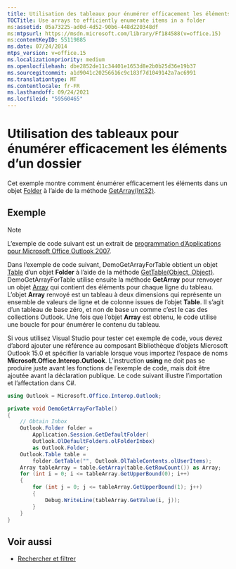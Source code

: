 ```yaml
---
title: Utilisation des tableaux pour énumérer efficacement les éléments d’un dossier
TOCTitle: Use arrays to efficiently enumerate items in a folder
ms:assetid: 05a73225-ad0d-4d52-90b6-448d220348df
ms:mtpsurl: https://msdn.microsoft.com/library/Ff184588(v=office.15)
ms:contentKeyID: 55119885
ms.date: 07/24/2014
mtps_version: v=office.15
ms.localizationpriority: medium
ms.openlocfilehash: dbe2852de11c34401e1653d8e2b0b25d36e19b37
ms.sourcegitcommit: a1d9041c20256616c9c183f7d1049142a7ac6991
ms.translationtype: MT
ms.contentlocale: fr-FR
ms.lasthandoff: 09/24/2021
ms.locfileid: "59560465"
---
```

# <a name="use-arrays-to-efficiently-enumerate-items-in-a-folder"></a>Utilisation des tableaux pour énumérer efficacement les éléments d’un dossier

Cet exemple montre comment énumérer efficacement les éléments dans un objet [Folder](https://msdn.microsoft.com/library/bb645774\(v=office.15\)) à l’aide de la méthode [GetArray(Int32)](https://msdn.microsoft.com/library/bb608928\(v=office.15\)).

## <a name="example"></a>Exemple

> [!NOTE] 
> L’exemple de code suivant est un extrait de [programmation d’Applications pour Microsoft Office Outlook 2007](https://www.amazon.com/gp/product/0735622493?ie=UTF8&tag=msmsdn-20&linkCode=as2&camp=1789&creative=9325&creativeASIN=0735622493).

Dans l’exemple de code suivant, DemoGetArrayForTable obtient un objet [Table](https://msdn.microsoft.com/library/bb652856\(v=office.15\)) d’un objet **Folder** à l’aide de la méthode [GetTable(Object, Object)](https://msdn.microsoft.com/library/bb612592\(v=office.15\)). DemoGetArrayForTable utilise ensuite la méthode **GetArray** pour renvoyer un objet [Array](https://msdn.microsoft.com/library/system.array.aspx) qui contient des éléments pour chaque ligne du tableau. L’objet **Array** renvoyé est un tableau à deux dimensions qui représente un ensemble de valeurs de ligne et de colonne issues de l’objet **Table**. Il s’agit d’un tableau de base zéro, et non de base un comme c’est le cas des collections Outlook. Une fois que l’objet **Array** est obtenu, le code utilise une boucle for pour énumérer le contenu du tableau.

Si vous utilisez Visual Studio pour tester cet exemple de code, vous devez d’abord ajouter une référence au composant Bibliothèque d’objets Microsoft Outlook 15.0 et spécifier la variable lorsque vous importez l’espace de noms **Microsoft.Office.Interop.Outlook**. L’instruction **using** ne doit pas se produire juste avant les fonctions de l’exemple de code, mais doit être ajoutée avant la déclaration publique. Le code suivant illustre l’importation et l’affectation dans C\#.

```csharp
using Outlook = Microsoft.Office.Interop.Outlook;
```


```csharp
private void DemoGetArrayForTable()
{
    // Obtain Inbox
    Outlook.Folder folder =
        Application.Session.GetDefaultFolder(
        Outlook.OlDefaultFolders.olFolderInbox)
        as Outlook.Folder;
    Outlook.Table table =
        folder.GetTable("", Outlook.OlTableContents.olUserItems);
    Array tableArray = table.GetArray(table.GetRowCount()) as Array;
    for (int i = 0; i <= tableArray.GetUpperBound(0); i++)
    {
        for (int j = 0; j <= tableArray.GetUpperBound(1); j++)
        {
            Debug.WriteLine(tableArray.GetValue(i, j));
        }
    }
}
```

## <a name="see-also"></a>Voir aussi

- [Rechercher et filtrer](search-and-filter.md)

